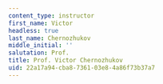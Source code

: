 ```yaml
---
content_type: instructor
first_name: Victor
headless: true
last_name: Chernozhukov
middle_initial: ''
salutation: Prof.
title: Prof. Victor Chernozhukov
uid: 22a17a94-cba8-7361-03e8-4a86f73b37a7
---
```

